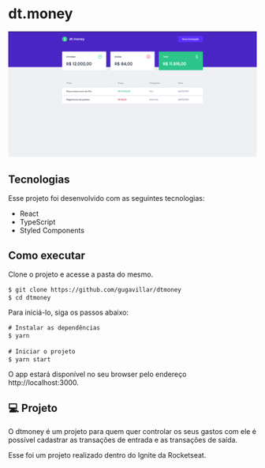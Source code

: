 # dt.money

![Imagem inicial da aplicação](/assets/inicio.png)

## Tecnologias

Esse projeto foi desenvolvido com as seguintes tecnologias:

-  React
-  TypeScript
-  Styled Components

## Como executar

Clone o projeto e acesse a pasta do mesmo.

```
$ git clone https://github.com/gugavillar/dtmoney
$ cd dtmoney
```

Para iniciá-lo, siga os passos abaixo:

```
# Instalar as dependências
$ yarn

# Iniciar o projeto
$ yarn start
```

O app estará disponível no seu browser pelo endereço http://localhost:3000.

## 💻 Projeto

O dtmoney é um projeto para quem quer controlar os seus gastos com ele é possível cadastrar as transações de entrada e as transações de saída.

Esse foi um projeto realizado dentro do Ignite da Rocketseat.
